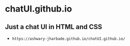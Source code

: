 # chatUI.github.io

## Just a chat UI in HTML and CSS

*     https://ashwary-jharbade.github.io/chatUI.github.io/

